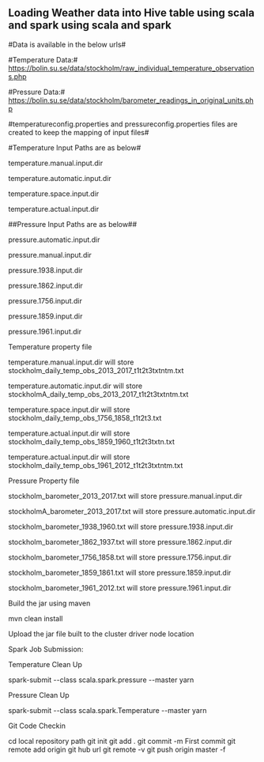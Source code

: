## Loading Weather data into Hive table using scala and spark  using scala and spark ##


#Data is available in the below urls#

#Temperature Data:#
https://bolin.su.se/data/stockholm/raw_individual_temperature_observations.php


#Pressure Data:#
https://bolin.su.se/data/stockholm/barometer_readings_in_original_units.php

#temperatureconfig.properties and pressureconfig.properties files are created to keep the mapping of input files#

#Temperature Input Paths are as below#

temperature.manual.input.dir

temperature.automatic.input.dir

temperature.space.input.dir

temperature.actual.input.dir

##Pressure Input Paths are as below##

pressure.automatic.input.dir

pressure.manual.input.dir

pressure.1938.input.dir

pressure.1862.input.dir

pressure.1756.input.dir

pressure.1859.input.dir

pressure.1961.input.dir

Temperature property file

temperature.manual.input.dir will store stockholm_daily_temp_obs_2013_2017_t1t2t3txtntm.txt

temperature.automatic.input.dir will store stockholmA_daily_temp_obs_2013_2017_t1t2t3txtntm.txt

temperature.space.input.dir will store stockholm_daily_temp_obs_1756_1858_t1t2t3.txt

temperature.actual.input.dir will store stockholm_daily_temp_obs_1859_1960_t1t2t3txtn.txt

temperature.actual.input.dir will store stockholm_daily_temp_obs_1961_2012_t1t2t3txtntm.txt

Pressure Property file

stockholm_barometer_2013_2017.txt  will store   pressure.manual.input.dir

stockholmA_barometer_2013_2017.txt will store   pressure.automatic.input.dir

stockholm_barometer_1938_1960.txt  will store   pressure.1938.input.dir

stockholm_barometer_1862_1937.txt  will store  pressure.1862.input.dir

stockholm_barometer_1756_1858.txt  will store  pressure.1756.input.dir

stockholm_barometer_1859_1861.txt  will store  pressure.1859.input.dir

stockholm_barometer_1961_2012.txt  will store pressure.1961.input.dir

Build the jar using maven

mvn clean install

Upload the jar file built to the cluster driver node location

Spark Job Submission: 

Temperature Clean Up

spark-submit --class scala.spark.pressure --master yarn <path to weather-1.0.jar>

Pressure Clean Up

spark-submit --class scala.spark.Temperature --master yarn <path to weather-1.0.jar>

Git Code Checkin

cd local repository path
git init
git add .
git commit -m First commit
git remote add origin git hub url
git remote -v
git push origin master -f
